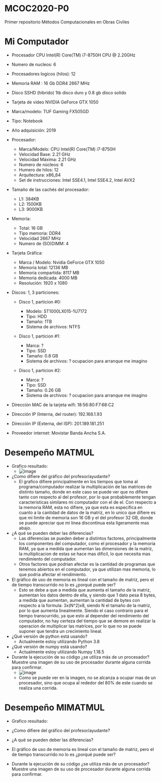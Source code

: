 # MCOC2020-P0
Primer repositorio Métodos Computacionales en Obras Civiles
# Mi Computador
  - Procesador CPU Intel(R) Core(TM) i7-8750H CPU @ 2.20GHz
  - Numero de nucleos: 6
  - Procesadores logicos (hilos): 12
  - Memoria RAM : 16 Gb DDR4 2667 MHz
  - Disco SSHD (hibrido) 1tb disco duro y 0.8 gb disco solido
  - Tarjeta de video NVIDIA GeForce GTX 1050
  
  - Marca/modelo: TUF Gaming FX505GD

  - Tipo: Notebook

  - Año adquisición: 2019

  - Procesador:

	- Marca/Modelo: CPU Intel(R) Core(TM) i7-8750H
	- Velocidad Base: 2.21 GHz
	- Velocidad Máxima: 2.21 GHz
	- Numero de núcleos: 6
	- Humero de hilos: 12
	- Arquitectura: x86_64
	- Set de instrucciones: Intel SSE4.1, Intel SSE4.2, Intel AVX2
- Tamaño de las cachés del procesador:


	- L1: 384KB
	- L2: 1500KB
	- L3: 9000KB
- Memoria:

	- Total: 16 GB
	- Tipo memoria: DDR4
	- Velocidad 2667 MHz
	- Numero de (SO)DIMM: 4
- Tarjeta Gráfica:

	- Marca / Modelo: Nvidia GeForce GTX 1050
	- Memoria total: 12136 MB
	- Memoria compartida: 8117 MB
	- Memoria dedicada: 4000 MB
	- Resolución: 1920 x 1080
- Discos: 1, 3 particiones:
	- Disco 1, particion #0:

		- Modelo: ST1000LX015-1U7172
		- Tipo: HDD
		- Tamaño: 1TB
		- Sistema de archivos: NTFS

	- Disco 1, particion #1:

		- Marca: ?
		- Tipo: SSD
		- Tamaño: 0.8 GB
		- Sistema de archivos: ? ocupacion para arranque me imagino

	- Disco 1, particion #2:

		- Marca: ?
		- Tipo: SSD
		- Tamaño: 0.26 GB
		- Sistema de archivos: ? ocupacion para arranque me imagino

- Dirección MAC de la tarjeta wifi: 18:56:80:F7:68:C2

- Dirección IP (Interna, del router): 192.168.1.93

- Dirección IP (Externa, del ISP): 201.189.181.251

- Proveedor internet: Movistar Banda Ancha S.A.

# Desempeño MATMUL
- Grafico resultado: 
	- ![image](https://user-images.githubusercontent.com/43451947/89659909-91c10580-d89e-11ea-921f-61ccb9b4b83b.png)
- ¿Como difiere del gráfico del profesor/ayudante?
	- El grafico difiere principalmente en los tiempos que toma al programa/computador realizar la multiplicación de las matrices de distinto tamaño, donde en este caso se puede ver que no difiere tanto con respecto al del profesor, por lo que probablemente tengan caracteristicas similares mi computador con el de el. Con respecto a la memoria RAM, esta no difiere, ya que esta es especifica en cuanto a la cantidad de datos de la matriz, en lo unico que difiere es que mi limite de memoria son 16 GB y el del profesor 32 GB, donde se puede apreciar que mi linea discontinua esta ligeramente mas abajo.
- ¿A qué se pueden deber las diferencias?
	- Las diferencias se pueden deber a distintos factores, principalmente los componentes del computador, como el procesador y la memoria RAM, ya que a medida que aumentan las dimensiones de la matriz, la multiplicacion de estas se hace mas dificil, lo que necesita mas rendimiento del computador.
	- Otros factores que podrian afectar es la cantidad de programas que tenemos abiertos en el computador, ya que utilizan mas memoria, lo que podria afectar el rendimiento.
- El gráfico de uso de memoria es lineal con el tamaño de matriz, pero el de tiempo transcurrido no lo es ¿porqué puede ser?
	- Esto se debe a que a medida que aumenta el tamaño de la matriz, aumentan los datos dentro de ella, y siendo que 1 dato pesa 8 bytes, a medida que aumentan, aumentan la cantidad de bytes con respecto a la formula: 3x(N^2)x8, siendo N el tamaño de la matriz, por lo que aumenta linealmente. Siendo el caso contrario para el tiempo transcurrido, ya que esto al depender del rendimiento del computador, no hay certeza del tiempo que se demore en realizar la operacion de multiplicar las matrices, por lo que no se puede suponer que tendra un crecimiento lineal.
- ¿Qué versión de python está usando?
	- Actualmente estoy utilizando Python 3.8
- ¿Qué versión de numpy está usando?
	- Actualmente estoy utilizando Numpy 1.18.5
- Durante la ejecución de su código ¿se utiliza más de un procesador? Muestre una imagen de su uso de procesador durante alguna corrida para confirmar.
	- ![image](https://user-images.githubusercontent.com/43451947/89662339-f0d44980-d8a1-11ea-849a-a8fcbb0778e5.png)
	- Como se puede ver en la imagen, no se alcanza a ocupar mas de un procesador, sino que ocupa al rededor del 80% de este cuando se realiza una corrida.

# Desempeño MIMATMUL
- Grafico resultado:

- ¿Como difiere del gráfico del profesor/ayudante?

- ¿A qué se pueden deber las diferencias?

- El gráfico de uso de memoria es lineal con el tamaño de matriz, pero el de tiempo transcurrido no lo es ¿porqué puede ser?


- Durante la ejecución de su código ¿se utiliza más de un procesador? Muestre una imagen de su uso de procesador durante alguna corrida para confirmar.












